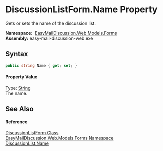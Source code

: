 DiscussionListForm.Name Property
================================
Gets or sets the name of the discussion list.

  **Namespace:**  [EasyMailDiscussion.Web.Models.Forms][1]  
  **Assembly:** easy-mail-discussion-web.exe

Syntax
------

```csharp
public string Name { get; set; }
```

#### Property Value
Type: [String][2]  
 The name. 

See Also
--------

#### Reference
[DiscussionListForm Class][3]  
[EasyMailDiscussion.Web.Models.Forms Namespace][1]  
[DiscussionList.Name][4]  

[1]: ../README.md
[2]: https://docs.microsoft.com/dotnet/api/system.string
[3]: README.md
[4]: ../../EasyMailDiscussion.Common.Database/DiscussionList/Name.md